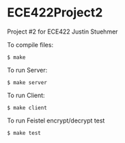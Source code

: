 # ECE422Project2

Project #2 for ECE422
Justin Stuehmer

To compile files:

	$ make

To run Server:

	$ make server

To run Client:

	$ make client

To run Feistel encrypt/decrypt test

	$ make test
